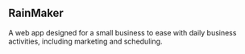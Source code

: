 ## RainMaker

A web app designed for a small business to ease with daily business activities, including marketing and scheduling.